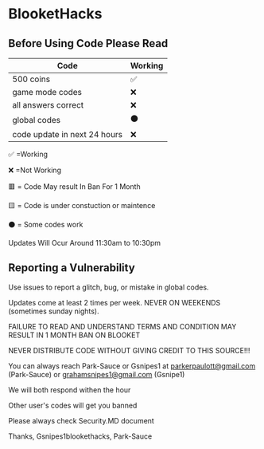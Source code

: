 # BlooketHacks
## Before Using Code Please Read


| Code |   Working        |
| ------- | ------------------ |
| 500 coins  | :white_check_mark: |
| game mode codes  | :x: |
| all answers correct  |:x:|
| global codes | ⚫ |
| code update in next 24 hours  | :x: |

:white_check_mark:    =Working


:x:                   =Not Working  


🟥                   = Code May result In Ban For 1 Month

🟨                   = Code is under constuction or maintence 

⚫                   = Some codes work

Updates Will Ocur Around 11:30am to 10:30pm

## Reporting a Vulnerability

Use issues to report a glitch, bug, or mistake in global codes.

Updates come at least 2 times per week. NEVER ON WEEKENDS (sometimes sunday nights).



FAILURE TO READ AND UNDERSTAND TERMS AND CONDITION MAY RESULT IN 1 MONTH BAN ON BLOOKET


NEVER DISTRIBUTE CODE WITHOUT GIVING CREDIT TO THIS SOURCE!!!



You can always reach Park-Sauce or Gsnipes1 at parkerpaulott@gmail.com (Park-Sauce) or grahamsnipes1@gmail.com (Gsnipe1)



We will both respond withen the hour

Other user's codes will get you banned




Please always check Security.MD document




Thanks, Gsnipes1blookethacks, Park-Sauce
